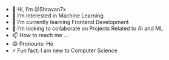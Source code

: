 - 👋 Hi, I’m @Shravan7x
- 👀 I’m interested in Machine Learning
- 🌱 I’m currently learning Frontend Development
- 💞️ I’m looking to collaborate on Projects Related to AI and ML
- 📫 How to reach me ...
- 😄 Pronouns: He
- ⚡ Fun fact: I am new to Computer Science 

<!---
Shravan7x/Shravan7x is a ✨ special ✨ repository because its `README.md` (this file) appears on your GitHub profile.
You can click the Preview link to take a look at your changes.
--->
